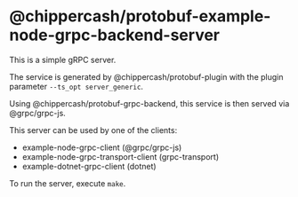 @chippercash/protobuf-example-node-grpc-backend-server
=============================================

This is a simple gRPC server.

The service is generated by @chippercash/protobuf-plugin with the plugin 
parameter `--ts_opt server_generic`.

Using @chippercash/protobuf-grpc-backend, this service is then served via 
@grpc/grpc-js.

This server can be used by one of the clients:
- example-node-grpc-client (@grpc/grpc-js)
- example-node-grpc-transport-client (grpc-transport)
- example-dotnet-grpc-client (dotnet)

To run the server, execute `make`.
